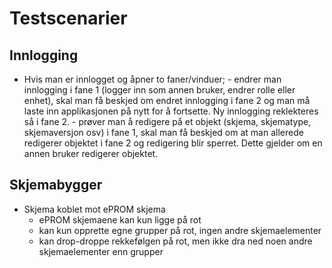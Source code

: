 # Testscenarier

## Innlogging

- Hvis man er innlogget og åpner to faner/vinduer;
	  - endrer man innlogging i fane 1 (logger inn som annen bruker, endrer rolle eller enhet), skal man få beskjed om endret innlogging i fane 2 og man må laste inn applikasjonen på nytt for å fortsette. Ny innlogging reklekteres så i fane 2.
	  - prøver man å redigere på et objekt (skjema, skjematype, skjemaversjon osv) i fane 1, skal man få beskjed om at man allerede redigerer objektet i fane 2 og redigering blir sperret. Dette gjelder om en annen bruker redigerer objektet.
  
## Skjemabygger

- Skjema koblet mot ePROM skjema
    - ePROM skjemaene kan kun ligge på rot
    - kan kun opprette egne grupper på rot, ingen andre skjemaelementer
    - kan drop-droppe rekkefølgen på rot, men ikke dra ned noen andre skjemaelementer enn grupper
